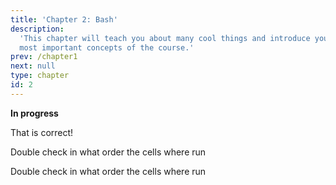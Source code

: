 ```yaml
---
title: 'Chapter 2: Bash'
description:
  'This chapter will teach you about many cool things and introduce you to the
  most important concepts of the course.'
prev: /chapter1
next: null
type: chapter
id: 2
---
```




<exercise id="1" title="pending">

**In progress**

<choice>
<opt text="5" correct="true">
That is correct! 
</opt>

<opt text="3" >

Double check in what order the cells where run

</opt>

<opt text="8">

Double check in what order the cells where run
</opt>
</choice>

</exercise>